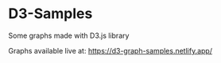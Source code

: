 # D3-Samples
Some graphs made with D3.js library

Graphs available live at: https://d3-graph-samples.netlify.app/
